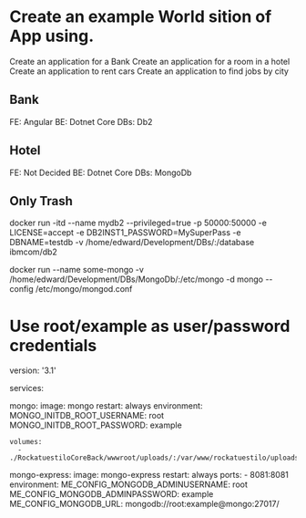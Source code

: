 # Create an example World sition of App using. 

Create an application for a Bank
Create an application for a room in a hotel
Create an application to rent cars
Create an application to find jobs by city


## Bank
FE: Angular
BE: Dotnet Core
DBs: Db2

## Hotel
FE: Not Decided
BE: Dotnet Core
DBs: MongoDb












## Only Trash 


docker run -itd --name mydb2 --privileged=true -p 50000:50000 -e LICENSE=accept -e DB2INST1_PASSWORD=MySuperPass -e DBNAME=testdb -v /home/edward/Development/DBs/:/database ibmcom/db2


docker run --name some-mongo -v /home/edward/Development/DBs/MongoDb/:/etc/mongo -d mongo --config /etc/mongo/mongod.conf





# Use root/example as user/password credentials
version: '3.1'

services:

  mongo:
    image: mongo
    restart: always
    environment:
      MONGO_INITDB_ROOT_USERNAME: root
      MONGO_INITDB_ROOT_PASSWORD: example

    volumes:    
      - ./RockatuestiloCoreBack/wwwroot/uploads/:/var/www/rockatuestilo/uploads/

  mongo-express:
    image: mongo-express
    restart: always
    ports:
      - 8081:8081
    environment:
      ME_CONFIG_MONGODB_ADMINUSERNAME: root
      ME_CONFIG_MONGODB_ADMINPASSWORD: example
      ME_CONFIG_MONGODB_URL: mongodb://root:example@mongo:27017/